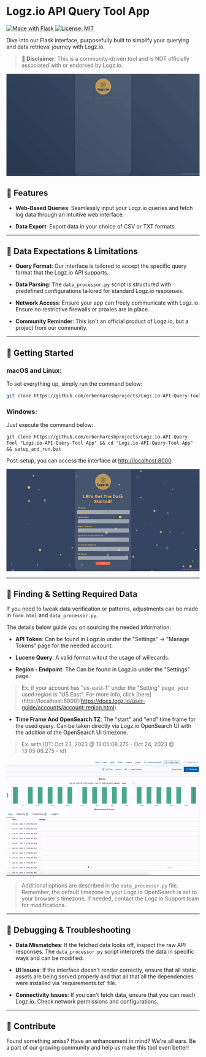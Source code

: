 # Logz.io API Query Tool App
[![Made with Flask](https://img.shields.io/badge/Made%20with-Flask-1f425f.svg)](https://flask.palletsprojects.com/)
[![License: MIT](https://img.shields.io/badge/License-MIT-yellow.svg)](https://opensource.org/licenses/MIT)

Dive into our Flask interface, purposefully built to simplify your querying and data retrieval journey with Logz.io.

> **🚫 Disclaimer**: This is a community-driven tool and is NOT officially associated with or endorsed by Logz.io.

<div align="center">

![App Preview](images/appPreview.gif)

</div>

## 📌 Features

- **Web-Based Queries**: Seamlessly input your Logz.io queries and fetch log data through an intuitive web interface.
  
- **Data Export**: Export data in your choice of CSV or TXT formats.

---

## 🔧 Data Expectations & Limitations

- **Query Format**: Our interface is tailored to accept the specific query format that the Logz.io API supports.

- **Data Parsing**: The `data_processor.py` script is structured with predefined configurations tailored for standard Logz.io responses.

- **Network Access**: Ensure your app can freely communicate with Logz.io. Ensure no restrictive firewalls or proxies are in place.

- **Community Reminder**: This isn't an official product of Logz.io, but a project from our community.

---

## 🚀 Getting Started

### macOS and Linux:

To set everything up, simply run the command below:

```bash
git clone https://github.com/orbenharoshprojects/Logz.io-API-Query-Tool "Logz.io-API-Query-Tool App" && cd "Logz.io-API-Query-Tool App" && chmod +x setup_and_run.sh && ./setup_and_run.sh
```

### Windows:

Just execute the command below:

```batch
git clone https://github.com/orbenharoshprojects/Logz.io-API-Query-Tool "Logz.io-API-Query-Tool App" && cd "Logz.io-API-Query-Tool App" && setup_and_run.bat
```

Post-setup, you can access the interface at [http://localhost:8000](http://localhost:8000).

<div align="center">

![GetData Preview](images/success.gif)

</div>

---

## 🧐 Finding & Setting Required Data

If you need to tweak data verification or patterns, adjustments can be made in `form.html` and `data_processor.py`.

The details below guide you on sourcing the needed information:

- **API Token**: Can be found in Logz.io under the "Settings" -> "Manage Tokens" page for the needed account. 

- **Lucene Query**: A valid format witout the usage of wiilecards. 

- **Region - Endpoint**: The Can be found in Logz.io under the "Settings" page. 
> Ex. if your account has "us-east-1" under the "Setting" page, your used region is "US East". For more info, click [here](http://localhost:8000](https://docs.logz.io/user-guide/accounts/account-region.html). 

- **Time Frame And OpenSearch TZ**: The "start" and "end" time frame for the used query. Can be taken directly via Logz.io OpenSearch UI with the addition of the OpenSearch UI timezone.
> Ex. with IDT: Oct 23, 2023 @ 13:05:08.275 - Oct 24, 2023 @ 13:05:08.275 - idt

<div align="center">

![GetData Preview](images/getdata.gif)

</div>

> Additional options are described in the `data_processor.py` file. Remember, the default timezone in your Logz.io OpenSearch is set to your browser's timezone. If needed, contact the Logz.io Support team for modifications.

---

## 🐞 Debugging & Troubleshooting

- **Data Mismatches**: If the fetched data looks off, inspect the raw API responses. The `data_processor.py` script interprets the data in specific ways and can be modified.

- **UI Issues**: If the interface doesn't render correctly, ensure that all static assets are being served properly and that all that all the dependencies were installed via 'requirements.txt' file.

- **Connectivity Issues**: If you can't fetch data, ensure that you can reach Logz.io. Check network permissions and configurations.

---

## 🤲 Contribute

Found something amiss? Have an enhancement in mind? We're all ears. Be a part of our growing community and help us make this tool even better!

